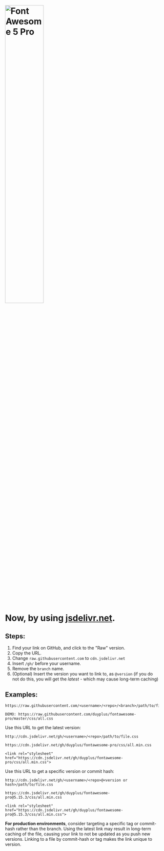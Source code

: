 <h1><img src="https://img.fortawesome.com/349cfdf6/logo-fa-pro.svg" alt="Font Awesome 5 Pro" width="50%"></h1>

# Now, by using [jsdelivr.net](https://www.jsdelivr.com/).

## Steps:
1. Find your link on GitHub, and click to the "Raw" version.
2. Copy the URL.
3. Change ```raw.githubusercontent.com``` to ```cdn.jsdelivr.net```
4. Insert ```/gh/``` before your username.
5. Remove the ```branch``` name.
6. (Optional) Insert the version you want to link to, as ```@version``` (if you do not do this, you will get the <i>latest</i> - which may cause long-term caching)

## Examples:
```
https://raw.githubusercontent.com/<username>/<repo>/<branch>/path/to/file.css

DEMO: https://raw.githubusercontent.com/duyplus/fontawesome-pro/master/css/all.css
```
Use this URL to get the latest version:
```
http://cdn.jsdelivr.net/gh/<username>/<repo>/path/to/file.css
```
```
https://cdn.jsdelivr.net/gh/duyplus/fontawesome-pro/css/all.min.css

<link rel="stylesheet" href="https://cdn.jsdelivr.net/gh/duyplus/fontawesome-pro/css/all.min.css">
```
Use this URL to get a specific version or commit hash:
```
http://cdn.jsdelivr.net/gh/<username>/<repo>@<version or hash>/path/to/file.css
```
```
https://cdn.jsdelivr.net/gh/duyplus/fontawesome-pro@5.15.3/css/all.min.css

<link rel="stylesheet" href="https://cdn.jsdelivr.net/gh/duyplus/fontawesome-pro@5.15.3/css/all.min.css">
```
<b>For production environments</b>, consider targeting a specific tag or commit-hash rather than the branch. Using the latest link may result in long-term caching of the file, causing your link to not be updated as you push new versions. Linking to a file by commit-hash or tag makes the link unique to version.
